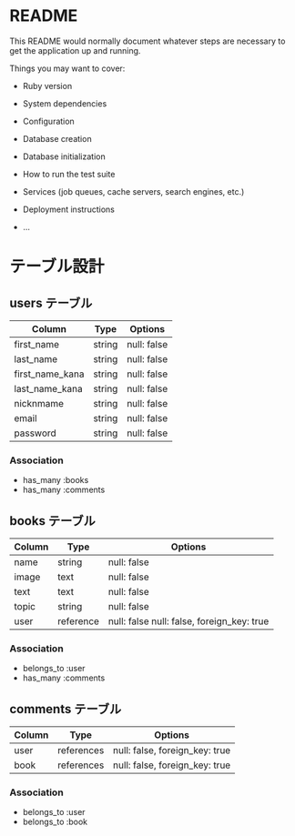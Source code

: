# README

This README would normally document whatever steps are necessary to get the
application up and running.

Things you may want to cover:

* Ruby version

* System dependencies

* Configuration

* Database creation

* Database initialization

* How to run the test suite

* Services (job queues, cache servers, search engines, etc.)

* Deployment instructions

* ...

# テーブル設計

## users テーブル

| Column              | Type   | Options           |
| ------------------- | ------ | ----------------- |
| first_name          | string | null: false       | 
| last_name           | string | null: false       |
| first_name_kana     | string | null: false       | 
| last_name_kana      | string | null: false       |
| nicknmame           | string | null: false       |
| email               | string | null: false       |
| password            | string | null: false       |

### Association

- has_many :books
- has_many :comments


## books テーブル

| Column            | Type      | Options                                    |
| ----------------- | --------- | ------------------------------------------ |
| name              | string    | null: false                                |
| image             | text      | null: false                                |
| text              | text      | null: false                                |
| topic             | string    | null: false                                |
| user              | reference | null: false null: false, foreign_key: true |

### Association

- belongs_to :user
- has_many :comments


## comments テーブル

| Column  | Type       | Options                        |
| ------- | ---------- | ------------------------------ |                         
| user    | references | null: false, foreign_key: true |
| book    | references | null: false, foreign_key: true |

### Association

- belongs_to :user
- belongs_to :book
